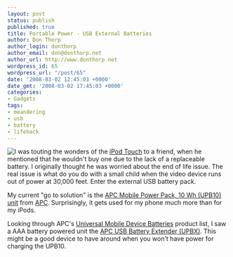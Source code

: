 ```yaml
---
layout: post
status: publish
published: true
title: Portable Power - USB External Batteries
author: Don Thorp
author_login: donthorp
author_email: don@donthorp.net
author_url: http://www.donthorp.net
wordpress_id: 65
wordpress_url: "/post/65"
date: '2008-03-02 12:45:03 +0000'
date_gmt: '2008-03-02 17:45:03 +0000'
categories:
- Gadgets
tags:
- meandering
- usb
- battery
- lifehack
---
```

<p><img src="http://www.apc.com/resource/images/products/200/53547150-5056-9170-D3E8E2F20E9D31A7_f_h_200x100.jpg" style="float: left" />I was touting the wonders of the <a href="http://www.apple.com/ipodtouch/" target="_blank">iPod Touch</a> to a friend, when he mentioned that he wouldn't buy one due to the lack of a replaceable battery. I originally thought he was worried about the end of life issue. The real issue is what do you do with a small child when the video device runs out of power at 30,000 feet. Enter the external USB battery pack.</p>
<p>My current "go to solution" is the <a href="http://www.apc.com/resource/include/techspec_index.cfm?base_sku=UPB10" target="_blank">APC Mobile Power Pack, 10 Wh (UPB10) unit</a> from <a href="http://www.apc.com" target="_blank">APC</a>. Surprisingly, it gets used for my phone much more than for my iPods.</p>
<p>Looking through APC's <a href="http://www.apc.com/products/family/index.cfm?id=314" target="_blank">Universal Mobile Device Batteries</a> product list, I saw a AAA battery powered unit the <a href="" _target="_blank"> APC USB Battery Extender (UPBX)</a>. This might be a good device to have around when you won't have power for charging the UPB10.</p>
